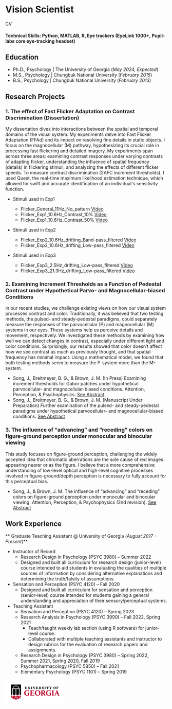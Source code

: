 # Vision Scientist
[CV](/assets/files/CV_JaeseonSong_2023.pdf)

#### Technical Skills: Python, MATLAB, R, Eye trackers (EyeLink 1000+, Pupil-labs core eye-tracking headset)

## Education
- Ph.D., Psychology | The University of Georgia (_May 2024, Expected_)				       
- M.S., Psychology | Chungbuk National University  (_February 2015_)	 			        	
- B.S., Psychology | Chungbuk National University  (_February 2013_)

## Research Projects
### 1. The effect of Fast Flicker Adaptation on Contrast Discrimination (Dissertation)
My dissertation dives into interactions between the spatial and temporal domains of the visual system. My experiments delve into Fast Flicker Adaptation (FFAd) and its impact on resolving fine details in static objects. I focus on the magnocellular (M) pathway, hypothesizing its crucial role in processing fast flickering and detailed imagery. My experiments span across three areas: examining contrast responses under varying contrasts of adapting flicker, understanding the influence of spatial frequency (details) in flickering stimuli, and analyzing the effects of different flicker speeds.
To measure contrast discrimination (2AFC increment thresholds), I used Quest, the real-time maximum likelihood estimation technique, which allowed for swift and accurate identification of an individual's sensitivity function. 

- Stimuli used in Exp1
  - Flicker_General_11Hz_No_pattern
[Video](/assets/Research_Stimuli/Exp1_0C-F.mp4)
  - Flicker_Exp1_10.6Hz_Contrast_10%
[Video](/assets/Research_Stimuli/Exp1_10C-F.mp4)
  - Flicker_Exp1_10.6Hz_Contrast_50%
[Video](/assets/Research_Stimuli/Exp1_50C-F.mp4)

- Stimuli used in Exp2
  - Flicker_Exp2_10.6Hz_drifting_Band-pass_filtered
[Video](/assets/Research_Stimuli/Exp2_HS-F.mp4)
  - Flicker_Exp2_10.6Hz_drifting_Low-pass_filtered
[Video](/assets/Research_Stimuli/Exp2_LS-F.mp4)

- Stimuli used in Exp3
  - Flicker_Exp3_2.5Hz_drifting_Low-pass_filtered
[Video](/assets/Research_Stimuli/Exp3_2.5hz.mp4)
  - Flicker_Exp3_21.3Hz_drifting_Low-pass_filtered
[Video](/assets/Research_Stimuli/Exp3_21.25.mp4)

### 2. Examining Increment Thresholds as a Function of Pedestal Contrast under Hypothetical Parvo- and Magnocellular-biased Conditions
In our recent studies, we challenge existing views on how our visual system processes contrast and color. Traditionally, it was believed that two testing methods, the pulsed- and steady-pedestal paradigms, could separately measure the responses of the parvocellular (P) and magnocellular (M) systems in our eyes. These systems help us perceive details and movement, respectively. We investigated these methods by examining how well we can detect changes in contrast, especially under different light and color conditions. Surprisingly, our results showed that color doesn’t affect how we see contrast as much as previously thought, and that spatial frequency has minimal impact. Using a mathematical model, we found that both testing methods seem to measure the P-system more than the M-system. 

- Song, J., Breitmeyer, B. G., & Brown, J. M. (In Press) Examining increment thresholds for Gabor patches under hypothetical parvocellular- and magnocellular-biased conditions. Attention, Perception, & Psychophysics. [See Abstract](https://jov.arvojournals.org/article.aspx?articleid=2784082)
- Song, J., Breitmeyer, B. G., & Brown, J. M. (Manuscript Under Preparation) Further examination of the pulsed- and steady-pedestal paradigms under hypothetical parvocellular- and magnocellular-biased conditions. [See Abstract](https://jov.arvojournals.org/article.aspx?articleid=2791665)

### 3. The influence of “advancing” and “receding” colors on figure-ground perception under monocular and binocular viewing
This study focuses on figure-ground perception, challenging the widely accepted idea that chromatic aberrations are the sole cause of red images appearing nearer or as the figure. I believe that a more comprehensive understanding of low-level optical and high-level cognitive processes involved in figure-ground/depth perception is necessary to fully account for this perceptual bias. 

- Song, J., & Brown, J. M. The influence of “advancing” and “receding” colors on figure-ground perception under monocular and binocular viewing. Attention, Perception, & Psychophysics (2nd revision).
[See Abstract](https://jov.arvojournals.org/article.aspx?articleid=2749992)

## Work Experience
** Graduate Teaching Assistant @ University of Georgia (_August 2017 - Present_)**
- Instructor of Record 
  - Research Design in Psychology (PSYC 3980) – Summer 2022				   
  - Designed and built all curriculum for research design (junior-level) course intended to aid students in evaluating the qualities of multiple sources of information by considering alternative explanations and determining the truth/falsity of assumptions.
- Sensation and Perception (PSYC 4120) – Fall 2020		
  - Designed and built all curriculum for sensation and perception (senior-level) course intended for students gaining a general understanding and appreciation of their sensory/perceptual systems.
- Teaching Assistant
  - Sensation and Perception (PSYC 4120) – Spring 2023 
  - Research Analysis in Psychology (PSYC 3990) – Fall 2022, Spring 2021			
    - Teach/taught weekly lab section (using R software) for junior-level course.
    - Collaborated with multiple teaching assistants and instructor to design rubrics for the evaluation of research papers and assignments.
  - Research Design in Psychology (PSYC 3980) – Spring 2022, Summer 2021, Spring 2020, Fall 2019	
  - Psychopharmacology (PSYC 5850) – Fall 2021
  - Elementary Psychology (PSYC 1101) – Spring 2019	


 ![UGA_logo](/assets/Images/uga_logo.png)
